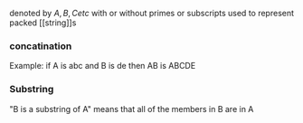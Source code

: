 denoted by $A,B,C etc$ with or without primes or subscripts
used to represent packed [[string]]s

### concatination
Example: if A is abc and B is de then AB is ABCDE

### Substring
"B is a substring of A" means that all of the members in B are in A
